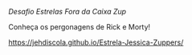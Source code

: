 *Desafio Estrelas Fora da Caixa Zup*

Conheça os pergonagens de Rick e Morty!

https://jehdiscola.github.io/Estrela-Jessica-Zuppers/



